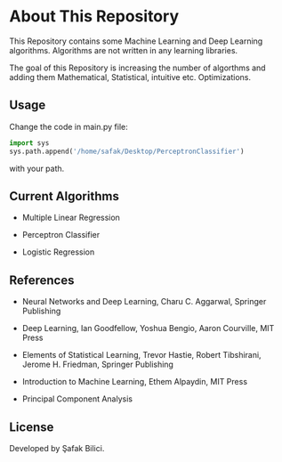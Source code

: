 # About This Repository

This Repository contains some Machine Learning and Deep Learning algorithms. Algorithms are not written in any learning libraries. 

The goal of this Repository is increasing the number of algorthms and adding them Mathematical, Statistical, intuitive etc. Optimizations.

## Usage

Change the code in main.py file:
```python
import sys
sys.path.append('/home/safak/Desktop/PerceptronClassifier')
```
  with your path.

## Current Algorithms

- Multiple Linear Regression

- Perceptron Classifier

- Logistic Regression

## References

- Neural Networks and Deep Learning, Charu C. Aggarwal, Springer Publishing

- Deep Learning, Ian Goodfellow, Yoshua Bengio, Aaron Courville, MIT Press

- Elements of Statistical Learning, Trevor Hastie, Robert Tibshirani, Jerome H. Friedman, Springer Publishing

- Introduction to Machine Learning, Ethem Alpaydin, MIT Press

- Principal Component Analysis

## License

Developed by Şafak Bilici.
